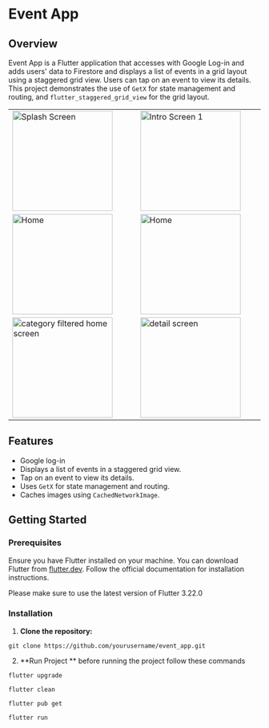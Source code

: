 # Event App

## Overview

Event App is a Flutter application that accesses with Google Log-in and adds users' data to Firestore and displays a list of events in a grid layout using a staggered grid view. Users can tap on an event to view its details. This project demonstrates the use of `GetX` for state management and routing, and `flutter_staggered_grid_view` for the grid layout.


<table width="100%">
  <tbody>
    <tr>
      <td width="1%"><img src="https://github.com/navaghandabhi/AllEvents/assets/142008642/067752ca-a007-48de-b459-0a104426ae30" alt="Splash Screen" style="width:200px; margin-right:40px;"></td>
      <td width="1%"><img src="https://github.com/navaghandabhi/AllEvents/assets/142008642/19c8b35f-f03f-4623-b3ed-88c05a625b00" alt="Intro Screen 1"style="width:200px; margin-right:40px;"></td>
       <td width="1%"><img src="https://github.com/navaghandabhi/AllEvents/assets/142008642/ee77de4a-c991-4971-8f98-acdb6bdbb6ed" alt="Intro Screen 2" style="width:200px; margin-right:40px;"></td>
       <td width="1%"><img src="https://github.com/navaghandabhi/AllEvents/assets/142008642/351e5ade-be70-4806-bab4-199b4fe4a6f8" alt="Login" style="width:200px; margin-right:40px;"></td>
    </tr>
    <tr>
      <td width="1%"><img src="https://github.com/navaghandabhi/AllEvents/assets/142008642/0e287ba3-b9f0-4002-9d42-60371833ed0e" alt="Home" style="width:200px; margin-right:40px;"></td>
      <td width="1%"><img src="https://github.com/navaghandabhi/AllEvents/assets/142008642/b5229dd1-9b59-4aaf-876c-c8debf549b25" alt="Home"style="width:200px; margin-right:40px;"></td>
       <td width="1%"><img src="https://github.com/navaghandabhi/AllEvents/assets/142008642/4a21e451-920c-4aed-8890-e8042c9fe53f" alt="Category" style="width:200px; margin-right:40px;"></td>
       <td width="1%"><img src="https://github.com/navaghandabhi/AllEvents/assets/142008642/2bd1b7c5-3495-4ad3-9320-da4d40ecb296" alt="Category" style="width:200px; margin-right:40px;"></td>
    </tr>
    <tr>
      <td width="1%"><img src="https://github.com/navaghandabhi/AllEvents/assets/142008642/9ff5c4b1-875d-4bd3-a113-4540766f1897" alt="category filtered home screen" style="width:200px; margin-right:40px;"></td>
      <td width="1%"><img src="https://github.com/navaghandabhi/AllEvents/assets/142008642/813e3e00-f2a5-4b8e-9471-2f2ea6e3ef44" alt="detail screen"style="width:200px; margin-right:40px;"></td>
       <td width="1%"><img src="https://github.com/navaghandabhi/AllEvents/assets/142008642/5b97a6f6-15b3-4905-87d3-7cb171865044" alt="Webview" style="width:200px; margin-right:40px;"></td>
    </tr>
  </tbody>
</table>


## Features
- Google log-in 
- Displays a list of events in a staggered grid view.
- Tap on an event to view its details.
- Uses `GetX` for state management and routing.
- Caches images using `CachedNetworkImage`.


## Getting Started

### Prerequisites

Ensure you have Flutter installed on your machine. You can download Flutter from [flutter.dev](https://flutter.dev). Follow the official documentation for installation instructions.

Please make sure to use the latest version of Flutter 3.22.0

### Installation

1. **Clone the repository:**
```
git clone https://github.com/yourusername/event_app.git
```

2. **Run Project **
   before running the project follow these commands
```
flutter upgrade
```

```
flutter clean
```

```
flutter pub get
```

```
flutter run
```
